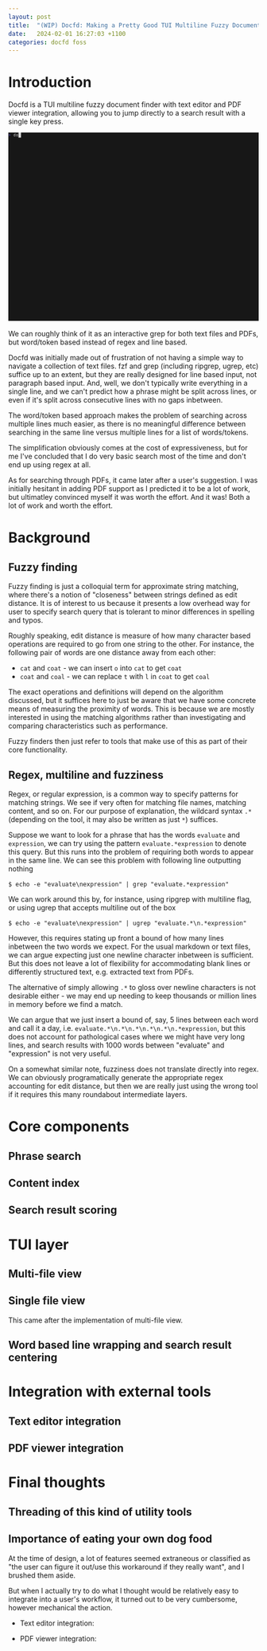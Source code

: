 ```yaml
---
layout: post
title:  "(WIP) Docfd: Making a Pretty Good TUI Multiline Fuzzy Document Finder"
date:   2024-02-01 16:27:03 +1100
categories: docfd foss
---
```


# Introduction

Docfd is a TUI multiline fuzzy document finder with text editor and PDF viewer integration,
allowing you to jump directly to a search result with a single key press.

![](demo-vhs-gifs/repo.gif)

We can roughly think of it as an interactive grep for both text files and PDFs,
but word/token based instead of regex and line based.

Docfd was initially made out of frustration of not having a simple way
to navigate a collection of text files.
fzf and grep (including ripgrep, ugrep, etc)
suffice up to an extent, but they are really designed for line
based input, not paragraph based input.
And, well, we don't typically write everything in a single line,
and we can't predict how a phrase might be split across lines, or even if
it's split across consecutive lines with no gaps inbetween.

The word/token based approach
makes the problem of searching across multiple lines much easier,
as there is no meaningful difference between searching
in the same line versus multiple lines for a list of words/tokens.

The simplification obviously comes at the cost of expressiveness,
but for me I've concluded that I do very basic search most of
the time and don't end up using
regex at all.

As for searching through PDFs,
it came later after a user's suggestion.
I was initially hesitant in adding PDF support
as I predicted it to be a lot of work,
but ultimatley convinced myself it was worth the effort.
And it was! Both a lot of work and worth the effort.

# Background

## Fuzzy finding

Fuzzy finding is just a colloquial term
for approximate string matching,
where there's a notion of "closeness"
between strings defined as edit distance.
It is of interest to us
because it presents
a low overhead way for user to specify
search query that is tolerant
to minor differences in spelling and typos.

Roughly speaking, edit distance is measure of how many
character based operations are required
to go from one string to the other. For instance,
the following pair of words are one distance away
from each other:

- `cat` and `coat` - we can insert `o` into `cat` to get `coat`
- `coat` and `coal` - we can replace `t` with `l` in `coat` to get `coal`

The exact operations
and definitions will depend on the algorithm discussed,
but it suffices here to just be aware that we have some
concrete means
of measuring the proximity of words.
This is because we are mostly interested in using the matching
algorithms rather than investigating and
comparing characteristics such as performance.

Fuzzy finders then just refer to tools that
make use of this as part of their core functionality.

## Regex, multiline and fuzziness

Regex, or regular expression, is a common way to specify
patterns for matching strings. We see if very often for
matching file names, matching content, and so on.
For our purpose of explanation,
the wildcard syntax `.*` (depending
on the tool, it may also be written as just `*`)
suffices.

Suppose we want to look for a phrase that has
the words `evaluate` and `expression`,
we can try using the pattern `evaluate.*expression` to
denote this query.
But this runs into the problem of requiring both
words to appear in the same line.
We can see this problem with following line outputting nothing

```
$ echo -e "evaluate\nexpression" | grep "evaluate.*expression"
```

We can work around this by, for instance, using ripgrep
with multiline flag, or using ugrep that accepts multiline out of the box

```
$ echo -e "evaluate\nexpression" | ugrep "evaluate.*\n.*expression"
```

However, this requires stating up front a bound of how many lines inbetween
the two words we expect.
For the usual markdown or text files, we can argue expecting just one newline
character inbetween is sufficient.
But this does not leave a lot of flexibility for accommodating blank lines
or differently structured text, e.g. extracted text from PDFs.

The alternative of simply allowing `.*` to gloss
over newline characters is not desirable either -
we may end up needing to keep thousands or million
lines in memory before we find a match.

We can argue that we just insert a bound of, say, 5 lines
between each word and call it a day,
i.e. `evaluate.*\n.*\n.*\n.*\n.*\n.*expression`,
but this
does not account for pathological cases where we might have
very long lines, and search results with 1000 words
between "evaluate" and "expression" is not very useful.

On a somewhat similar note, fuzziness does not
translate directly into regex.
We can obviously programatically generate the appropriate
regex accounting for edit distance,
but then we are really just using the wrong tool
if it requires this many roundabout intermediate
layers.

# Core components

## Phrase search

## Content index

## Search result scoring

# TUI layer

## Multi-file view

## Single file view

This came after the implementation of multi-file view.

## Word based line wrapping and search result centering

# Integration with external tools

## Text editor integration

## PDF viewer integration

# Final thoughts

## Threading of this kind of utility tools

## Importance of eating your own dog food

At the time of design, a lot of features seemed
extraneous or classified as
"the user can figure it out/use this workaround if they really want",
and I brushed them aside.

But when I actually try to do what I thought would be
relatively easy to integrate into a user's workflow,
it turned out to be very cumbersome, however mechanical
the action.

- Text editor integration:

- PDF viewer integration:
